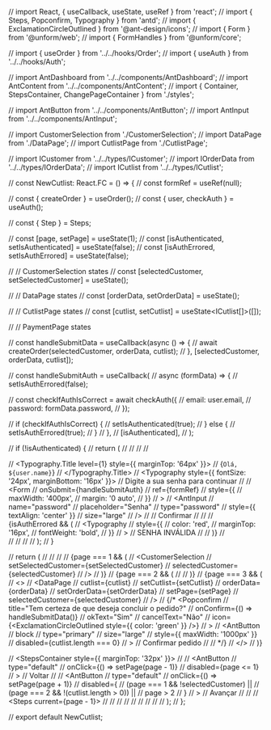 // import React, { useCallback, useState, useRef } from 'react';
// import { Steps, Popconfirm, Typography } from 'antd';
// import { ExclamationCircleOutlined } from '@ant-design/icons';
// import { Form } from '@unform/web';
// import { FormHandles } from '@unform/core';

// import { useOrder } from '../../hooks/Order';
// import { useAuth } from '../../hooks/Auth';

// import AntDashboard from '../../components/AntDashboard';
// import AntContent from '../../components/AntContent';
// import { Container, StepsContainer, ChangePageContainer } from './styles';

// import AntButton from '../../components/AntButton';
// import AntInput from '../../components/AntInput';

// import CustomerSelection from './CustomerSelection';
// import DataPage from './DataPage';
// import CutlistPage from './CutlistPage';

// import ICustomer from '../../types/ICustomer';
// import IOrderData from '../../types/IOrderData';
// import ICutlist from '../../types/ICutlist';

// const NewCutlist: React.FC = () => {
//   const formRef = useRef<FormHandles>(null);

//   const { createOrder } = useOrder();
//   const { user, checkAuth } = useAuth();

//   const { Step } = Steps;

//   const [page, setPage] = useState<number>(1);
//   const [isAuthenticated, setIsAuthenticated] = useState<boolean>(false);
//   const [isAuthErrored, setIsAuthErrored] = useState<boolean>(false);

//   // CustomerSelection states
//   const [selectedCustomer, setSelectedCustomer] = useState<ICustomer>();

//   // DataPage states
//   const [orderData, setOrderData] = useState<IOrderData>();

//   // CutlistPage states
//   const [cutlist, setCutlist] = useState<ICutlist[]>([]);

//   // PaymentPage states

//   const handleSubmitData = useCallback(async () => {
//     await createOrder(selectedCustomer, orderData, cutlist);
//   }, [selectedCustomer, orderData, cutlist]);

//   const handleSubmitAuth = useCallback(
//     async (formData) => {
//       setIsAuthErrored(false);

//       const checkIfAuthIsCorrect = await checkAuth({
//         email: user.email,
//         password: formData.password,
//       });

//       if (checkIfAuthIsCorrect) {
//         setIsAuthenticated(true);
//       } else {
//         setIsAuthErrored(true);
//       }
//     },
//     [isAuthenticated],
//   );

//   if (!isAuthenticated) {
//     return (
//       <AntDashboard>
//         <AntContent>
//           <Container>
//             <div>
//               <Typography.Title level={1} style={{ marginTop: '64px' }}>
//                 {`Olá, ${user.name}`}
//               </Typography.Title>
//               <Typography style={{ fontSize: '24px', marginBottom: '16px' }}>
//                 Digite a sua senha para continuar
//               </Typography>
//               <Form
//                 onSubmit={handleSubmitAuth}
//                 ref={formRef}
//                 style={{
//                   maxWidth: '400px',
//                   margin: '0 auto',
//                 }}
//               >
//                 <AntInput
//                   name="password"
//                   placeholder="Senha"
//                   type="password"
//                   style={{ textAlign: 'center' }}
//                   size="large"
//                 />
//                 <AntButton htmlType="submit" type="primary" size="middle" block>
//                   Confirmar
//                 </AntButton>
//               </Form>
//               {isAuthErrored && (
//                 <Typography
//                   style={{
//                     color: 'red',
//                     marginTop: '16px',
//                     fontWeight: 'bold',
//                   }}
//                 >
//                   SENHA INVÁLIDA
//                 </Typography>
//               )}
//             </div>
//           </Container>
//         </AntContent>
//       </AntDashboard>
//     );
//   }

//   return (
//     <AntDashboard>
//       <AntContent>
//         <Container>
//           {page === 1 && (
//             <CustomerSelection
//               setSelectedCustomer={setSelectedCustomer}
//               selectedCustomer={selectedCustomer}
//             />
//           )}
//           {page === 2 && (
//             <CutlistPage cutlist={cutlist} setCutlist={setCutlist} />
//           )}
//           {page === 3 && (
//             <>
//               <DataPage
//                 cutlist={cutlist}
//                 setCutlist={setCutlist}
//                 orderData={orderData}
//                 setOrderData={setOrderData}
//                 setPage={setPage}
//                 selectedCustomer={selectedCustomer}
//               />
//               {/* <Popconfirm
//                 title="Tem certeza de que deseja concluir o pedido?"
//                 onConfirm={() => handleSubmitData()}
//                 okText="Sim"
//                 cancelText="Não"
//                 icon={<ExclamationCircleOutlined style={{ color: 'green' }} />}
//               >
//                 <AntButton
//                   block
//                   type="primary"
//                   size="large"
//                   style={{ maxWidth: '1000px' }}
//                   disabled={cutlist.length === 0}
//                 >
//                   Confirmar pedido
//                 </AntButton>
//               </Popconfirm> */}
//             </>
//           )}

//           <StepsContainer style={{ marginTop: '32px' }}>
//             <ChangePageContainer>
//               <AntButton
//                 type="default"
//                 onClick={() => setPage(page - 1)}
//                 disabled={page <= 1}
//               >
//                 Voltar
//               </AntButton>
//               <AntButton
//                 type="default"
//                 onClick={() => setPage(page + 1)}
//                 disabled={
//                   (page === 1 && !selectedCustomer) ||
//                   (page === 2 && !(cutlist.length > 0)) ||
//                   page > 2
//                 }
//               >
//                 Avançar
//               </AntButton>
//             </ChangePageContainer>
//             <Steps current={page - 1}>
//               <Step title="Cliente" description="Selecione um cliente" />
//               <Step title="Peças" description="Forneça a lista de peças" />
//               <Step title="Dados" description="Forneça os dados do pedido" />
//             </Steps>
//           </StepsContainer>
//         </Container>
//       </AntContent>
//     </AntDashboard>
//   );
// };

// export default NewCutlist;
